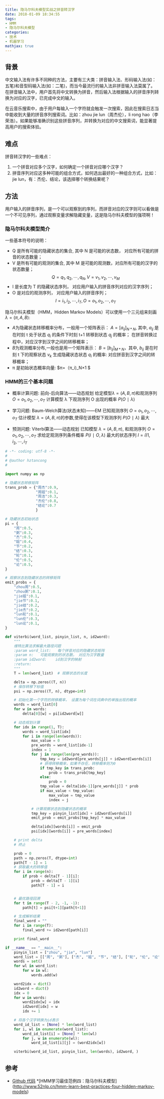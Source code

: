 ```yaml
---
title: 隐马尔科夫模型实战之拼音转汉字
date: 2018-01-09 18:34:55
tags:
- HMM
- 隐马尔科夫模型
categories:
- 技术
- 机器学习
mathjax: true
---
```


## 背景
中文输入法有许多不同种的方法，主要有三大类：拼音输入法、形码输入法(如：五笔)和音型码输入法(如：二笔)，而当今最流行的输入法非拼音输入法莫属了。
在拼音输入法中，用户首先将中文转换为拼音，然后输入法根据输入的拼音序列转换为对应的汉字，已完成中文的输入。

在云音乐搜索中，由于用户每输入一个字符就会触发一次搜索，因此在搜索日志当中能收到大量的拼音序列搜索词。比如：zhou jie lun（周杰伦），li rong hao（李荣浩）。如果能够准确识别这些拼音序列，并转换为对应的中文搜索词，能显著提高用户的搜索体验。

## 难点
拼音转汉字的一些难点：
1. 一个拼音对应多个汉字，如何确定一个拼音对应哪个汉字？
2. 拼音序列对应这多种可能的组合方式，如何选出最好的一种组合方式，比如：jie lun，有：杰伦、结论，该选择哪个转换结果呢？

## 方法
用户输入的拼音序列，是一个可以观察到的序列，而拼音对应的汉字则可以看做是一个不可见序列，通过观察变量求解隐藏变量，这是隐马尔科夫模型的强项啊！

### 隐马尔科夫模型简介
一些基本符号的说明：

* Q  是所有可能的隐藏状态的集合, 其中  N  是可能的状态数， 对应所有可能的拼音的状态数量；
* V  是所有可能的观测的集合, 其中  M  是可能的观测数，对应所有可能的汉字的状态数量；
$$Q={q_1,q_2,⋯,q_N},V={v_1,v_2,⋯,v_M}$$
* I  是长度为  T  的隐藏状态序列， 对应用户输入的拼音序列对应的汉字序列；
* O  是对应的观测序列， 对应用户输入的拼音序列；
$$I={i_1,i_2,⋯,i_T},O={o_1,o_2,⋯,o_T}$$

隐马尔科夫模型（HMM，Hidden Markov Models）可以使用一个三元组来刻画$λ=(π,A,B)$:

* $A$为隐藏状态转移概率分布，一般用一个矩阵表示：
$A=[a_{ij}]_{N*N}$, 其中,  $a_{ij}$  是在时刻  t  处于状态 $q_i$ 的条件下时刻  t+1  转移到状态  $q_j$  的概率；
在拼音转换过程中，对应汉字到汉字之间的转移概率；
* $B$为观测概率分布,一般也是用一个矩阵表示：
$B = [b_{ij}]_{M*N}$，其中,  $b_{ij}$  是在时刻  t 下的观察状态 $v_k$ 生成隐藏状态状态 $q_i$ 的概率:
对应拼音到汉字之间的转移概率；
* π  是初始状态概率向量:
$π=（π_i)_N×1  $

### HMM的三个基本问题
* 概率计算问题: 前向-后向算法——动态规划
给定模型$λ=(A,B,π)$和观测序列$O={o_1,o_2,⋯,o_T}$
计算模型 λ 下观测序列 O  出现的概率  $P(O∣λ)$

* 学习问题: Baum-Welch算法(状态未知)——EM
已知观测序列 $O={o_1,o_2,⋯,o_T}$
估计模型  $λ=(A,B,π)$的参数,使得在该模型下观测序列 $P(O∣λ)$  最大

* 预测问题: Viterbi算法——动态规划
已知模型  $λ=(A,B,π)$, 和观测序列  $O={o_1,o_2,⋯,o_T}$
求给定观测序列条件概率  $P(I∣O,λ)$  最大的状态序列  $I={i)1,i_2,⋯,i_T}$

```python
# -*- coding: utf-8 -*-
#
# @author hztancong
#

import numpy as np

# 隐藏状态转移矩阵
trans_prob = {"周杰":0.9,
              "周姐":0.1,
              "周洁":0.3,
              "杰伦":0.8,
              "结论":0.7
              }

# 隐藏状态初始状态
pi = {
    "周":0.5,
    "粥":0.3,
    "杰":0.5,
    "姐":0.4,
    "节":0.2,
    "结":0.3,
    "轮":0.1,
    "伦":0.5,
    "论":0.5,
}

# 观察状态到隐藏状态的转移矩阵
emit_probs = {
    "zhou周":0.5,
    "zhou粥":0.1,
    "jie姐":0.1,
    "jie节":0.1,
    "jie结":0.2,
    "jie杰":0.2,
    "lun轮":0.1,
    "lun伦":0.3,
    "lun论":0.1,
}

def viterbi(word_list, pinyin_list, n, id2word):
    """
    维特比算法求解最大路径问题
    :param word_list:   每个拼音对应的隐藏状态矩阵
    :param n:   可能观察到的状态数， 对应为汉字数量
    :param id2word:    id到汉字的映射
    :return:
    """
    T = len(word_list)  # 观察状态的长度

    delta = np.zeros((T, n))
    # 保存转移下标值
    psi = np.zeros((T, n), dtype=int)

    # 初始化第一个字符的转移概率， 设置为每个词在词典中的单独出现的概率
    words = word_list[0]
    for w in words:
        delta[0][w] = pi[id2word[w]]

    # 动态规划计算
    for idx in range(1, T):
        words = word_list[idx]
        for i in range(len(words)):
            max_value = 0
            pre_words = word_list[idx-1]
            index = 1
            for j in range(len(pre_words)):
                tmp_key = id2word[pre_words[j]] + id2word[words[i]]
                # 获得转移概率，如果不存在，转移概率则为0
                if tmp_key in trans_prob:
                    prob = trans_prob[tmp_key]
                else:
                    prob = 0
                tmp_value = delta[idx-1][pre_words[j]] * prob
                if max_value < tmp_value:
                    max_value = tmp_value
                    index = j

            # 计算观察状态到隐藏状态的概率
            tmp_key = pinyin_list[idx] + id2word[words[i]]
            emit_prob = emit_probs[tmp_key] * max_value

            delta[idx][words[i]] = emit_prob
            psi[idx][words[i]] = pre_words[index]

    # print delta
    # 终止

    prob = 0
    path = np.zeros(T, dtype=int)
    path[T - 1] = 1
    # 获取最大的转移值
    for i in range(n):
        if prob < delta[T - 1][i]:
            prob = delta[T - 1][i]
            path[T - 1] = i


    # 最优路径回溯
    for t in range(T - 2, -1, -1):
        path[t] = psi[t+1][path[t+1]]

    # 生成解析结果
    final_word = ""
    for i in range(T):
        final_word += id2word[path[i]]

    print final_word

if __name__ == "__main__":
    pinyin_list = ["zhou", "jie", "lun"]
    word_list = [["周", "粥"], ["杰", "姐", "节", "结"], ["轮", "伦", "论"]]
    words = set()
    for wl in word_list:
        for w in wl:
            words.add(w)

    word2idx = dict()
    id2word = dict()
    idx = 0
    for w in words:
        word2idx[w] = idx
        id2word[idx] = w
        idx += 1

    # 将各个汉字转换为id表示
    word_id_list = [None] * len(word_list)
    for i, wl in enumerate(word_list):
        word_id_list[i] = [None] * len(wl)
        for j, w in enumerate(wl):
            word_id_list[i][j] = (word2idx[w])

    viterbi(word_id_list, pinyin_list, len(words), id2word, )

```

## 参考
* [Github 代码](https://github.com/tankle/NLPAlgorithm/blob/master/SpellCorrect/src/main/io/github/tankle/algorithm/DTSpellCorrectFactory.java)
*[HMM学习最佳范例四：隐马尔科夫模型] (http://www.52nlp.cn/hmm-learn-best-practices-four-hidden-markov-models)
